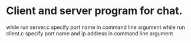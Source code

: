 # Client and server program for chat.
 while run server.c specify port name in command line argument 
 while run client.c specify port name  and ip address in command line argument 
